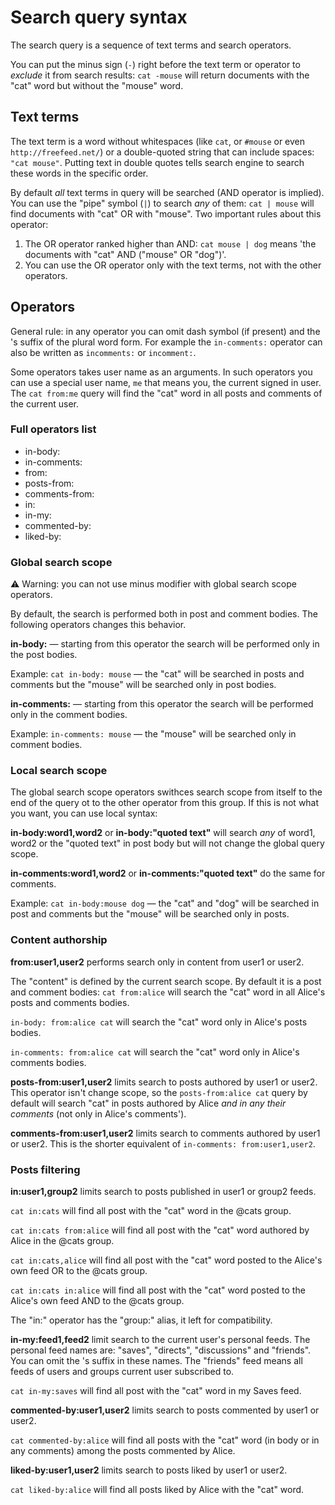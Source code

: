 # Search query syntax

The search query is a sequence of text terms and search operators.

You can put the minus sign (`-`) right before the text term or operator to _exclude_ it from search results: `cat -mouse` will return documents with the "cat" word but without the "mouse" word.

## Text terms

The text term is a word without whitespaces (like `cat`, or `#mouse` or even `http://freefeed.net/`) or a double-quoted string that can include spaces: `"cat mouse"`. Putting text in double quotes tells search engine to search these words in the specific order.

By default _all_ text terms in query will be searched (AND operator is implied). You can use the "pipe" symbol (`|`) to search _any_ of them: `cat | mouse` will find documents with "cat" OR with "mouse". Two important rules about this operator:

1. The OR operator ranked higher than AND: `cat mouse | dog` means 'the documents with "cat" AND ("mouse" OR "dog")'.
2. You can use the OR operator only with the text terms, not with the other operators.

## Operators

General rule: in any operator you can omit dash symbol (if present) and the 's suffix of the plural word form. For example the `in-comments:` operator can also be written as `incomments:` or `incomment:`.

Some operators takes user name as an arguments. In such operators you can use a special user name, `me` that means you, the current signed in user. The `cat from:me` query will find the "cat" word in all posts and comments of the current user.

### Full operators list

* in-body:
* in-comments:
* from:
* posts-from:
* comments-from:
* in:
* in-my:
* commented-by:
* liked-by:


### Global search scope

⚠ Warning: you can not use minus modifier with global search scope operators.

By default, the search is performed both in post and comment bodies. The following operators changes this behavior.

**in-body:** — starting from this operator the search will be performed only in the post bodies. 

Example: `cat in-body: mouse` — the "cat" will be searched in posts and comments but the "mouse" will be searched only in post bodies.

**in-comments:** — starting from this operator the search will be performed only in the comment bodies.

Example: `in-comments: mouse` — the "mouse" will be searched only in comment bodies.

### Local search scope

The global search scope operators swithces search scope from itself to the end of the query ot to the other operator from this group. If this is not what you want, you can use local syntax:

**in-body:word1,word2** or **in-body:"quoted text"** will search _any_ of word1, word2 or the "quoted text" in post body but will not change the global query scope.

**in-comments:word1,word2** or **in-comments:"quoted text"** do the same for comments.

Example: `cat in-body:mouse dog` — the "cat" and "dog" will be searched in post and comments but the "mouse" will be searched only in posts.

### Content authorship

**from:user1,user2** performs search only in content from user1 or user2.

The "content" is defined by the current search scope. By default it is a post and comment bodies: `cat from:alice` will search the "cat" word in all Alice's posts and comments bodies.

`in-body: from:alice cat` will search the "cat" word only in Alice's posts bodies.

`in-comments: from:alice cat` will search the "cat" word only in Alice's comments bodies.

**posts-from:user1,user2** limits search to posts authored by user1 or user2. This operator isn't change scope, so the `posts-from:alice cat` query by default will search "cat" in posts authored by Alice _and in any their comments_ (not only in Alice's comments').


**comments-from:user1,user2** limits search to comments authored by user1 or user2. This is the shorter equivalent of `in-comments: from:user1,user2`.

### Posts filtering

**in:user1,group2** limits search to posts published in user1 or group2 feeds.

`cat in:cats` will find all post with the "cat" word in the @cats group.

`cat in:cats from:alice` will find all post with the "cat" word authored by Alice in the @cats group.

`cat in:cats,alice` will find all post with the "cat" word posted to the Alice's own feed OR to the @cats group.

`cat in:cats in:alice` will find all post with the "cat" word posted to the Alice's own feed AND to the @cats group.

The "in:" operator has the "group:" alias, it left for compatibility.

**in-my:feed1,feed2** limit search to the current user's personal feeds. The personal feed names are: "saves", "directs", "discussions" and "friends". You can omit the 's suffix in these names. The "friends" feed means all feeds of users and groups current user subscribed to.

`cat in-my:saves` will find all post with the "cat" word in my Saves feed.

**commented-by:user1,user2** limits search to posts commented by user1 or user2.

`cat commented-by:alice` will find all posts with the "cat" word (in body or in any comments) among the posts commented by Alice.

**liked-by:user1,user2** limits search to posts liked by user1 or user2.

`cat liked-by:alice` will find all posts liked by Alice with the "cat" word.
